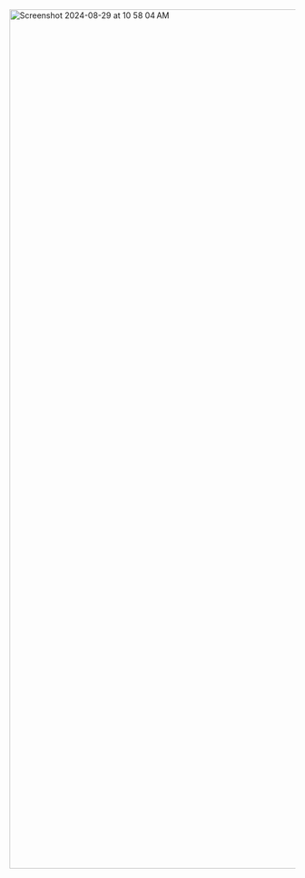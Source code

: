 <img width="1511" alt="Screenshot 2024-08-29 at 10 58 04 AM" src="https://github.com/user-attachments/assets/01b343ae-40b5-4a22-9d04-afa209f051f4">
